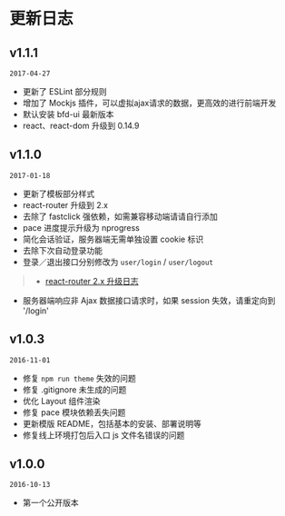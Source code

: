 # 更新日志

## v1.1.1

`2017-04-27`

- 更新了 ESLint 部分规则
- 增加了 Mockjs 插件，可以虚拟ajax请求的数据，更高效的进行前端开发
- 默认安装 bfd-ui 最新版本
- react、react-dom 升级到 0.14.9


## v1.1.0

`2017-01-18`

- 更新了模板部分样式
- react-router 升级到 2.x
- 去除了 fastclick 强依赖，如需兼容移动端请请自行添加
- pace 进度提示升级为 nprogress
- 简化会话验证，服务器端无需单独设置 cookie 标识
- 去除下次自动登录功能
- 登录／退出接口分别修改为 `user/login` / `user/logout`

>- [react-router 2.x 升级日志](https://github.com/ReactTraining/react-router/blob/master/upgrade-guides/v2.0.0.md#changes-to-thiscontext)
- 服务器端响应非 Ajax 数据接口请求时，如果 session 失效，请重定向到 '/login'


## v1.0.3

`2016-11-01`

- 修复 `npm run theme` 失效的问题
- 修复 .gitignore 未生成的问题
- 优化 Layout 组件渲染
- 修复 pace 模块依赖丢失问题
- 更新模版 README，包括基本的安装、部署说明等
- 修复线上环境打包后入口 js 文件名错误的问题


## v1.0.0

`2016-10-13`

- 第一个公开版本